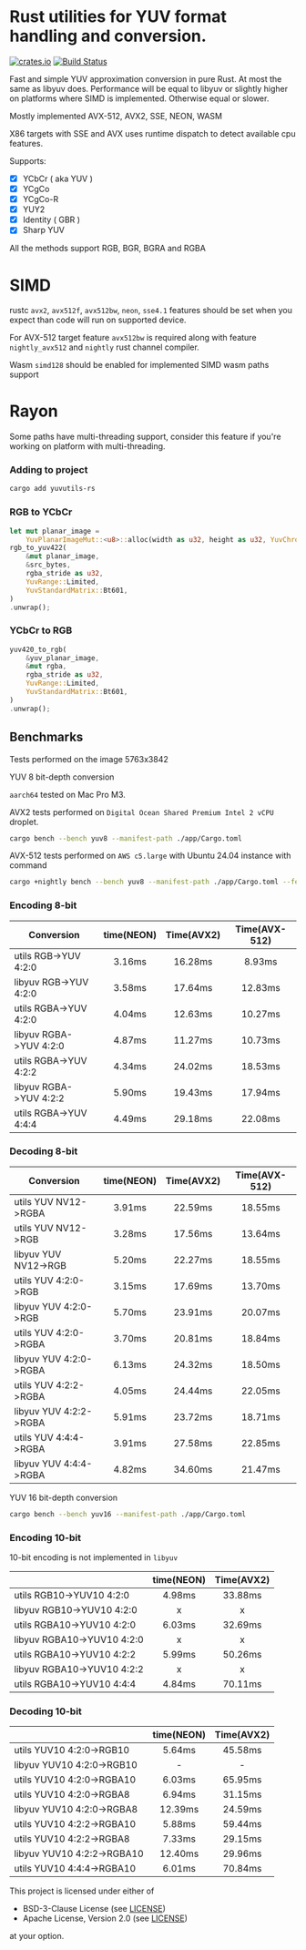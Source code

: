 # Rust utilities for YUV format handling and conversion.

[![crates.io](https://img.shields.io/crates/v/yuvutils-rs.svg)](https://crates.io/crates/yuvutils-rs)
[![Build Status](https://github.com/awxkee/yuvutils-rs/actions/workflows/Build/badge.svg)](https://github.com/awxkee/yuvutils-rs/actions)

Fast and simple YUV approximation conversion in pure Rust. At most the same as libyuv does. Performance will be equal to libyuv or slightly higher on platforms where SIMD is implemented. Otherwise equal or slower. 

Mostly implemented AVX-512, AVX2, SSE, NEON, WASM

X86 targets with SSE and AVX uses runtime dispatch to detect available cpu features.

Supports:
- [x] YCbCr ( aka YUV )
- [x] YCgCo
- [x] YCgCo-R
- [x] YUY2
- [x] Identity ( GBR )
- [x] Sharp YUV

All the methods support RGB, BGR, BGRA and RGBA

# SIMD

rustc `avx2`, `avx512f`, `avx512bw`, `neon`, `sse4.1` features should be set when you expect than code will run on supported device.

For AVX-512 target feature `avx512bw` is required along with feature `nightly_avx512` and `nightly` rust channel compiler.

Wasm `simd128` should be enabled for implemented SIMD wasm paths support

# Rayon 

Some paths have multi-threading support, consider this feature if you're working on platform with multi-threading.

### Adding to project

```bash
cargo add yuvutils-rs
```

### RGB to YCbCr

```rust
let mut planar_image =
    YuvPlanarImageMut::<u8>::alloc(width as u32, height as u32, YuvChromaSubsampling::Yuv420);
rgb_to_yuv422(
    &mut planar_image,
    &src_bytes,
    rgba_stride as u32,
    YuvRange::Limited,
    YuvStandardMatrix::Bt601,
)
.unwrap();
```

### YCbCr to RGB

```rust
yuv420_to_rgb(
    &yuv_planar_image,
    &mut rgba,
    rgba_stride as u32,
    YuvRange::Limited,
    YuvStandardMatrix::Bt601,
)
.unwrap();
```

## Benchmarks

Tests performed on the image 5763x3842

YUV 8 bit-depth conversion

`aarch64` tested on Mac Pro M3.

AVX2 tests performed on `Digital Ocean Shared Premium Intel 2 vCPU` droplet.

```bash
cargo bench --bench yuv8 --manifest-path ./app/Cargo.toml
```

AVX-512 tests performed on `AWS c5.large` with Ubuntu 24.04 instance with command

```bash
cargo +nightly bench --bench yuv8 --manifest-path ./app/Cargo.toml --features nightly_avx512
```

### Encoding 8-bit

| Conversion             | time(NEON) | Time(AVX2) | Time(AVX-512) |
|------------------------|:----------:|:----------:|:-------------:|
| utils RGB->YUV 4:2:0   |   3.16ms   |  16.28ms   |    8.93ms     |
| libyuv RGB->YUV 4:2:0  |   3.58ms   |  17.64ms   |    12.83ms    |
| utils RGBA->YUV 4:2:0  |   4.04ms   |  12.63ms   |    10.27ms    |
| libyuv RGBA->YUV 4:2:0 |   4.87ms   |  11.27ms   |    10.73ms    |
| utils RGBA->YUV 4:2:2  |   4.34ms   |  24.02ms   |    18.53ms    |
| libyuv RGBA->YUV 4:2:2 |   5.90ms   |  19.43ms   |    17.94ms    |
| utils RGBA->YUV 4:4:4  |   4.49ms   |  29.18ms   |    22.08ms    |

### Decoding 8-bit

| Conversion             | time(NEON) | Time(AVX2) | Time(AVX-512) | 
|------------------------|:----------:|:----------:|:-------------:| 
| utils YUV NV12->RGBA   |   3.91ms   |  22.59ms   |    18.55ms    | 
| utils YUV NV12->RGB    |   3.28ms   |  17.56ms   |    13.64ms    | 
| libyuv YUV NV12->RGB   |   5.20ms   |  22.27ms   |    18.55ms    | 
| utils YUV 4:2:0->RGB   |   3.15ms   |  17.69ms   |    13.70ms    | 
| libyuv YUV 4:2:0->RGB  |   5.70ms   |  23.91ms   |    20.07ms    | 
| utils YUV 4:2:0->RGBA  |   3.70ms   |  20.81ms   |    18.84ms    | 
| libyuv YUV 4:2:0->RGBA |   6.13ms   |  24.32ms   |    18.50ms    | 
| utils YUV 4:2:2->RGBA  |   4.05ms   |  24.44ms   |    22.05ms    | 
| libyuv YUV 4:2:2->RGBA |   5.91ms   |  23.72ms   |    18.71ms    | 
| utils YUV 4:4:4->RGBA  |   3.91ms   |  27.58ms   |    22.85ms    | 
| libyuv YUV 4:4:4->RGBA |   4.82ms   |  34.60ms   |    21.47ms    | 

YUV 16 bit-depth conversion

```bash
cargo bench --bench yuv16 --manifest-path ./app/Cargo.toml
```

### Encoding 10-bit

10-bit encoding is not implemented in `libyuv`

|                            | time(NEON) | Time(AVX2) |
|----------------------------|:----------:|:----------:|
| utils RGB10->YUV10 4:2:0   |   4.98ms   |  33.88ms   |
| libyuv RGB10->YUV10 4:2:0  |     x      |     x      |
| utils RGBA10->YUV10 4:2:0  |   6.03ms   |  32.69ms   |
| libyuv RGBA10->YUV10 4:2:0 |     x      |     x      |
| utils RGBA10->YUV10 4:2:2  |   5.99ms   |  50.26ms   |
| libyuv RGBA10->YUV10 4:2:2 |     x      |     x      |
| utils RGBA10->YUV10 4:4:4  |   4.84ms   |  70.11ms   |

### Decoding 10-bit

|                            | time(NEON) | Time(AVX2) |
|----------------------------|:----------:|:----------:|
| utils YUV10 4:2:0->RGB10   |   5.64ms   |  45.58ms   |
| libyuv YUV10 4:2:0->RGB10  |     -      |     -      |
| utils YUV10 4:2:0->RGBA10  |   6.03ms   |  65.95ms   |
| utils YUV10 4:2:0->RGBA8   |   6.94ms   |  31.15ms   |
| libyuv YUV10 4:2:0->RGBA8  |  12.39ms   |  24.59ms   |
| utils YUV10 4:2:2->RGBA10  |   5.88ms   |  59.44ms   |
| utils YUV10 4:2:2->RGBA8   |   7.33ms   |  29.15ms   |
| libyuv YUV10 4:2:2->RGBA10 |  12.40ms   |  29.96ms   |
| utils YUV10 4:4:4->RGBA10  |   6.01ms   |  70.84ms   |

This project is licensed under either of

- BSD-3-Clause License (see [LICENSE](LICENSE.md))
- Apache License, Version 2.0 (see [LICENSE](LICENSE-APACHE.md))

at your option.
